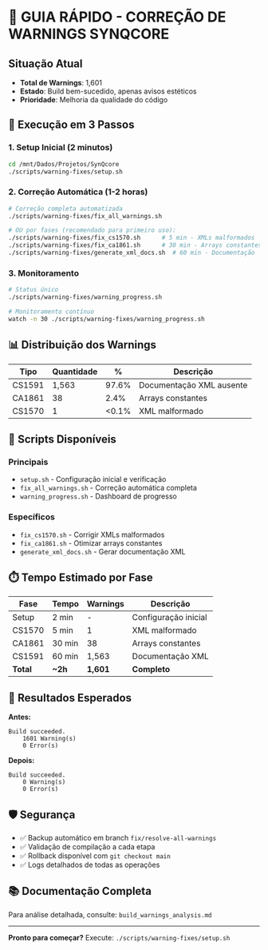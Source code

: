 # 🎯 GUIA RÁPIDO - CORREÇÃO DE WARNINGS SYNQCORE

## Situação Atual

- **Total de Warnings**: 1,601
- **Estado**: Build bem-sucedido, apenas avisos estéticos
- **Prioridade**: Melhoria da qualidade do código

## 🚀 Execução em 3 Passos

### 1. Setup Inicial (2 minutos)

```bash
cd /mnt/Dados/Projetos/SynQcore
./scripts/warning-fixes/setup.sh
```

### 2. Correção Automática (1-2 horas)

```bash
# Correção completa automatizada
./scripts/warning-fixes/fix_all_warnings.sh

# OU por fases (recomendado para primeiro uso):
./scripts/warning-fixes/fix_cs1570.sh      # 5 min - XMLs malformados
./scripts/warning-fixes/fix_ca1861.sh      # 30 min - Arrays constantes
./scripts/warning-fixes/generate_xml_docs.sh  # 60 min - Documentação
```

### 3. Monitoramento

```bash
# Status único
./scripts/warning-fixes/warning_progress.sh

# Monitoramento contínuo
watch -n 30 ./scripts/warning-fixes/warning_progress.sh
```

## 📊 Distribuição dos Warnings

| Tipo   | Quantidade | %     | Descrição                |
| ------ | ---------- | ----- | ------------------------ |
| CS1591 | 1,563      | 97.6% | Documentação XML ausente |
| CA1861 | 38         | 2.4%  | Arrays constantes        |
| CS1570 | 1          | <0.1% | XML malformado           |

## 🔧 Scripts Disponíveis

### Principais

- `setup.sh` - Configuração inicial e verificação
- `fix_all_warnings.sh` - Correção automática completa
- `warning_progress.sh` - Dashboard de progresso

### Específicos

- `fix_cs1570.sh` - Corrigir XMLs malformados
- `fix_ca1861.sh` - Otimizar arrays constantes
- `generate_xml_docs.sh` - Gerar documentação XML

## ⏱️ Tempo Estimado por Fase

| Fase      | Tempo   | Warnings  | Descrição            |
| --------- | ------- | --------- | -------------------- |
| Setup     | 2 min   | -         | Configuração inicial |
| CS1570    | 5 min   | 1         | XML malformado       |
| CA1861    | 30 min  | 38        | Arrays constantes    |
| CS1591    | 60 min  | 1,563     | Documentação XML     |
| **Total** | **~2h** | **1,601** | **Completo**         |

## 🎯 Resultados Esperados

**Antes:**

```
Build succeeded.
    1601 Warning(s)
    0 Error(s)
```

**Depois:**

```
Build succeeded.
    0 Warning(s)
    0 Error(s)
```

## 🛡️ Segurança

- ✅ Backup automático em branch `fix/resolve-all-warnings`
- ✅ Validação de compilação a cada etapa
- ✅ Rollback disponível com `git checkout main`
- ✅ Logs detalhados de todas as operações

## 📚 Documentação Completa

Para análise detalhada, consulte: `build_warnings_analysis.md`

---

**Pronto para começar?** Execute: `./scripts/warning-fixes/setup.sh`
